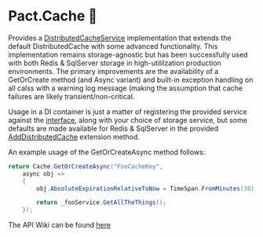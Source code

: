 # Pact.Cache 💨
Provides a [DistributedCacheService](Pact.Cache/DistributedCacheService.cs) implementation that extends the default DistributedCache with some advanced functionality.
This implementation remains storage-agnostic but has been successfully used with both Redis & SqlServer storage in high-utililzation production environments.
The primary improvements are the availability of a GetOrCreate method (and Async variant) and built-in exception handling on all calss with a warning log message (making the assumption that cache failures are likely transient/non-critical.

Usage in a DI container is just a matter of registering the provided service against the [interface](Pact.Cache/IDistributedCacheService.cs), along with your choice of storage service, but some defaults are made available for Redis & SqlServer in the provided [AddDistributedCache](Pact.Cache/ServiceCollectionExtensions.cs) extension method.

An example usage of the GetOrCreateAsync method follows:
```c#
return Cache.GetOrCreateAsync("FooCacheKey",
    async obj =>
    {
        obj.AbsoluteExpirationRelativeToNow = TimeSpan.FromMinutes(30);

        return _fooService.GetAllTheThings();
    });
```
The API Wiki can be found [here](https://github.com/assureddt/pact/wiki/Pact-Cache-Index)
